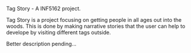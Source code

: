Tag Story - A INF5162 project.

Tag Story is a project focusing on getting people in all ages out into the woods. This is done by making narrative stories that the user can help to develope by visiting different tags outside.

Better description pending...